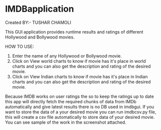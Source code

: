 # IMDBapplication
Created BY:-
TUSHAR CHAMOLI

This GUI application provides runtime results and ratings of different Hollywood and Bollywood movies.


HOW TO USE: 
1. Enter the name of any Hollywood or Bollywood movie.
2. Click on View world charts to know if movie has it's place in world charts and you can also get the description and rating of the desired movie.
3. Click on View Indian charts to know if movie has it's place in Indian charts and you can also get the description and rating of the desired movie.



Because IMDB works on user ratings the so to keep the ratings up to date this app will directly fetch the required chunks of data from IMDb automatically and give latest results there is no DB used in imdbgui.
If you want to store the data of a your desired movie you can run imdbcsv.py file, this will create a csv file automatically to store data of your desired movie.
You can see sample of the work in the screenshot attached.
